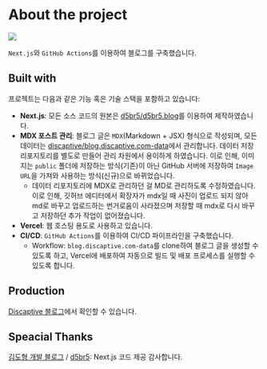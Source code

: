 # About the project

![](https://github.com/user-attachments/assets/f84d1b34-6185-4a1a-ac59-e8847ddf9a3d)

`Next.js`와 `GitHub Actions`를 이용하여 블로그를 구축했습니다.

## Built with

프로젝트는 다음과 같은 기능 혹은 기술 스택을 포함하고 있습니다:

- **Next.js**: 모든 소스 코드의 원본은 [d5br5/d5br5.blog](https://github.com/d5br5/d5br5.blog)를 이용하여 제작하였습니다.
- **MDX 포스트 관리**: 블로그 글은 `MDX`(Markdown + JSX) 형식으로 작성되며, 모든 데이터는 [discaptive/blog.discaptive.com-data](https://github.com/discaptive/blog.discaptive.com-data)에서 관리합니다. 데이터 저장 리포지토리를 별도로 만들어 관리 차원에서 용이하게 하였습니다. 이로 인해, 이미지는 `public` 폴더에 저장하는 방식(기존)이 아닌 GitHub 서버에 저장하여 `Image URL`을 가져와 사용하는 방식(신규)으로 바뀌었습니다.
  - 데이터 리포지토리에 MDX로 관리하던 걸 MD로 관리하도록 수정하였습니다. 이로 인해, 깃허브 에디터에서 확장자가 mdx일 때 사진이 업로드 되지 않아 md로 바꾸고 업로드하는 번거로움이 사라졌으며 저장할 때 mdx로 다시 바꾸고 저장하던 추가 작업이 없어졌습니다.
- **Vercel**: 웹 호스팅 용도로 사용하고 있습니다.
- **CI/CD**: `GitHub Actions`를 이용하여 CI/CD 파이프라인을 구축했습니다.
  - Workflow: `blog.discaptive.com-data`를 clone하여 블로그 글을 생성할 수 있도록 하고, Vercel에 배포하여 자동으로 빌드 및 배포 프로세스를 실행할 수 있도록 합니다.

## Production

[Discaptive 블로그](https://blog.discaptive.com)에서 확인할 수 있습니다.

## Speacial Thanks

[김도형 개발 블로그](https://d5br5.dev/blog) / [d5br5](https://github.com/d5br5): Next.js 코드 제공 감사합니다.
